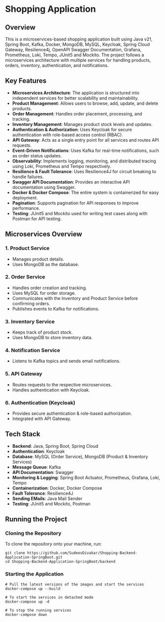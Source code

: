 # Shopping Application

## Overview

This is a microservices-based shopping application built using Java v21, Spring Boot, Kafka, Docker, MongoDB, MySQL, Keycloak, Spring Cloud Gateway, Resilience4j, OpenAPI Swagger Documentation, Grafana, Prometheus, Loki, Tempo, JUnit5 and Mockito. The project follows a microservices architecture with multiple services for handling products, orders, inventory, authentication, and notifications.

## Key Features

- **Microservices Architecture**: The application is structured into independent services for better scalability and maintainability.
- **Product Management**: Allows users to browse, add, update, and delete products.
- **Order Management**: Handles order placement, processing, and tracking.
- **Inventory Management**: Manages product stock levels and updates.
- **Authentication & Authorization**: Uses Keycloak for secure authentication with role-based access control (RBAC).
- **API Gateway**: Acts as a single entry point for all services and routes API requests.
- **Event-Driven Notifications**: Uses Kafka for real-time notifications, such as order status updates.
- **Observability**: Implements logging, monitoring, and distributed tracing using Loki, Prometheus and Tempo respectively.
- **Resilience & Fault Tolerance**: Uses Resilience4J for circuit breaking to handle failures.
- **Swagger API Documentation**: Provides an interactive API documentation using Swagger.
- **Docker & Docker Compose**: The entire system is containerized for easy deployment.
- **Pagination**: Supports pagination for API responses to improve performance.
- **Testing**: JUnit5 and Mockito used for writing test cases along with Postman for API testing.

## Microservices Overview

### 1. **Product Service**
- Manages product details.
- Uses MongoDB as the database.

### 2. **Order Service**
- Handles order creation and tracking.
- Uses MySQL for order storage.
- Communicates with the Inventory and Product Service before confirming orders.
- Publishes events to Kafka for notifications.

### 3. **Inventory Service**
- Keeps track of product stock.
- Uses MongoDB to store inventory data.

### 4. **Notification Service**
- Listens to Kafka topics and sends email notifications.

### 5. **API Gateway**
- Routes requests to the respective microservices.
- Handles authentication with Keycloak.

### 6. **Authentication (Keycloak)**
- Provides secure authentication & role-based authorization.
- Integrated with API Gateway.

## Tech Stack

- **Backend**: Java, Spring Boot, Spring Cloud
- **Authentication**: Keycloak
- **Database**: MySQL (Order Service), MongoDB (Product & Inventory Services)
- **Message Queue**: Kafka
- **API Documentation**: Swagger
- **Monitoring & Logging**: Spring Boot Actuator, Prometheus, Grafana, Loki, Tempo
- **Containerization**: Docker, Docker Compose
- **Fault Tolerance**: Resilience4J
- **Sending EMails**: Java Mail Sender
- **Testing**: JUnit5 and Mockito, Postman

## Running the Project

### Cloning the Repository

To clone the repository onto your machine, run:

```
git clone https://github.com/SudeevDivakar/Shopping-Backend-Application-SpringBoot.git
cd Shopping-Backend-Application-SpringBoot/backend
```

### Starting the Application

```
# Pull the latest versions of the images and start the services
docker-compose up --build

# To start the services in detached mode
docker-compose up -d

# To stop the running services
docker-compose down
```
